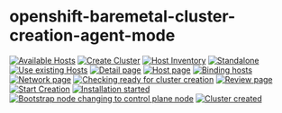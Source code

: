 # openshift-baremetal-cluster-creation-agent-mode

[![Available Hosts](https://github.com/fdavalo/openshift-baremetal-cluster-creation-agent-mode/blob/main/create-cluster-bm4-available-hosts.png?raw=true)](create-cluster-bm4-available-hosts.png)
[![Create Cluster](https://github.com/fdavalo/openshift-baremetal-cluster-creation-agent-mode/blob/main/create-cluster-bm4-1.png?raw=true)](create-cluster-bm4-1.png)
[![Host Inventory](https://github.com/fdavalo/openshift-baremetal-cluster-creation-agent-mode/blob/main/create-cluster-bm4-2.png?raw=true)](create-cluster-bm4-2.png)
[![Standalone](https://github.com/fdavalo/openshift-baremetal-cluster-creation-agent-mode/blob/main/create-cluster-bm4-3.png?raw=true)](create-cluster-bm4-3.png)
[![Use existing Hosts](https://github.com/fdavalo/openshift-baremetal-cluster-creation-agent-mode/blob/main/create-cluster-bm4-4.png?raw=true)](create-cluster-bm4-4.png)
[![Detail page](https://github.com/fdavalo/openshift-baremetal-cluster-creation-agent-mode/blob/main/create-cluster-bm4-details.png?raw=true)](create-cluster-bm4-details.png)
[![Host page](https://github.com/fdavalo/openshift-baremetal-cluster-creation-agent-mode/blob/main/create-cluster-bm4-hosts.png?raw=true)](create-cluster-bm4-hosts.png)
[![Binding hosts](https://github.com/fdavalo/openshift-baremetal-cluster-creation-agent-mode/blob/main/create-cluster-bm4-hosts-binding.png?raw=true)](create-cluster-bm4-hosts-binding.png)
[![Network page](https://github.com/fdavalo/openshift-baremetal-cluster-creation-agent-mode/blob/main/create-cluster-bm4-network.png?raw=true)](create-cluster-bm4-network.png)
[![Checking ready for cluster creation](https://github.com/fdavalo/openshift-baremetal-cluster-creation-agent-mode/blob/main/create-cluster-bm4-network-notready.png?raw=true)](create-cluster-bm4-network-notready.png)
[![Review page](https://github.com/fdavalo/openshift-baremetal-cluster-creation-agent-mode/blob/main/create-cluster-bm4-review.png?raw=true)](create-cluster-bm4-review.png)
[![Start Creation](https://github.com/fdavalo/openshift-baremetal-cluster-creation-agent-mode/blob/main/create-cluster-bm4-start.png?raw=true)](create-cluster-bm4-start.png)
[![Installation started](https://github.com/fdavalo/openshift-baremetal-cluster-creation-agent-mode/blob/main/create-cluster-bm4-started.png?raw=true)](create-cluster-bm4-started.png)
[![Bootstrap node changing to control plane node](https://github.com/fdavalo/openshift-baremetal-cluster-creation-agent-mode/blob/main/create-cluster-bm4-end.png?raw=true)](create-cluster-bm4-end.png)
[![Cluster created](https://github.com/fdavalo/openshift-baremetal-cluster-creation-agent-mode/blob/main/create-cluster-bm4-final.png?raw=true)](create-cluster-bm4-final.png)
